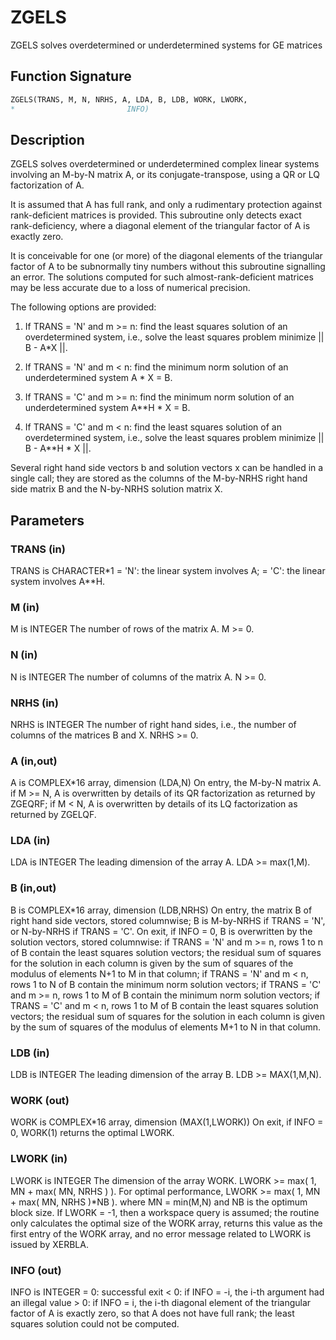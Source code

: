 # ZGELS

ZGELS solves overdetermined or underdetermined systems for GE matrices

## Function Signature

```fortran
ZGELS(TRANS, M, N, NRHS, A, LDA, B, LDB, WORK, LWORK,
*                         INFO)
```

## Description


 ZGELS solves overdetermined or underdetermined complex linear systems
 involving an M-by-N matrix A, or its conjugate-transpose, using a QR
 or LQ factorization of A.

 It is assumed that A has full rank, and only a rudimentary protection
 against rank-deficient matrices is provided. This subroutine only detects
 exact rank-deficiency, where a diagonal element of the triangular factor
 of A is exactly zero.

 It is conceivable for one (or more) of the diagonal elements of the triangular
 factor of A to be subnormally tiny numbers without this subroutine signalling
 an error. The solutions computed for such almost-rank-deficient matrices may
 be less accurate due to a loss of numerical precision.

 The following options are provided:

 1. If TRANS = 'N' and m >= n:  find the least squares solution of
    an overdetermined system, i.e., solve the least squares problem
                 minimize || B - A*X ||.

 2. If TRANS = 'N' and m < n:  find the minimum norm solution of
    an underdetermined system A * X = B.

 3. If TRANS = 'C' and m >= n:  find the minimum norm solution of
    an underdetermined system A**H * X = B.

 4. If TRANS = 'C' and m < n:  find the least squares solution of
    an overdetermined system, i.e., solve the least squares problem
                 minimize || B - A**H * X ||.

 Several right hand side vectors b and solution vectors x can be
 handled in a single call; they are stored as the columns of the
 M-by-NRHS right hand side matrix B and the N-by-NRHS solution
 matrix X.

## Parameters

### TRANS (in)

TRANS is CHARACTER*1 = 'N': the linear system involves A; = 'C': the linear system involves A**H.

### M (in)

M is INTEGER The number of rows of the matrix A. M >= 0.

### N (in)

N is INTEGER The number of columns of the matrix A. N >= 0.

### NRHS (in)

NRHS is INTEGER The number of right hand sides, i.e., the number of columns of the matrices B and X. NRHS >= 0.

### A (in,out)

A is COMPLEX*16 array, dimension (LDA,N) On entry, the M-by-N matrix A. if M >= N, A is overwritten by details of its QR factorization as returned by ZGEQRF; if M < N, A is overwritten by details of its LQ factorization as returned by ZGELQF.

### LDA (in)

LDA is INTEGER The leading dimension of the array A. LDA >= max(1,M).

### B (in,out)

B is COMPLEX*16 array, dimension (LDB,NRHS) On entry, the matrix B of right hand side vectors, stored columnwise; B is M-by-NRHS if TRANS = 'N', or N-by-NRHS if TRANS = 'C'. On exit, if INFO = 0, B is overwritten by the solution vectors, stored columnwise: if TRANS = 'N' and m >= n, rows 1 to n of B contain the least squares solution vectors; the residual sum of squares for the solution in each column is given by the sum of squares of the modulus of elements N+1 to M in that column; if TRANS = 'N' and m < n, rows 1 to N of B contain the minimum norm solution vectors; if TRANS = 'C' and m >= n, rows 1 to M of B contain the minimum norm solution vectors; if TRANS = 'C' and m < n, rows 1 to M of B contain the least squares solution vectors; the residual sum of squares for the solution in each column is given by the sum of squares of the modulus of elements M+1 to N in that column.

### LDB (in)

LDB is INTEGER The leading dimension of the array B. LDB >= MAX(1,M,N).

### WORK (out)

WORK is COMPLEX*16 array, dimension (MAX(1,LWORK)) On exit, if INFO = 0, WORK(1) returns the optimal LWORK.

### LWORK (in)

LWORK is INTEGER The dimension of the array WORK. LWORK >= max( 1, MN + max( MN, NRHS ) ). For optimal performance, LWORK >= max( 1, MN + max( MN, NRHS )*NB ). where MN = min(M,N) and NB is the optimum block size. If LWORK = -1, then a workspace query is assumed; the routine only calculates the optimal size of the WORK array, returns this value as the first entry of the WORK array, and no error message related to LWORK is issued by XERBLA.

### INFO (out)

INFO is INTEGER = 0: successful exit < 0: if INFO = -i, the i-th argument had an illegal value > 0: if INFO = i, the i-th diagonal element of the triangular factor of A is exactly zero, so that A does not have full rank; the least squares solution could not be computed.

